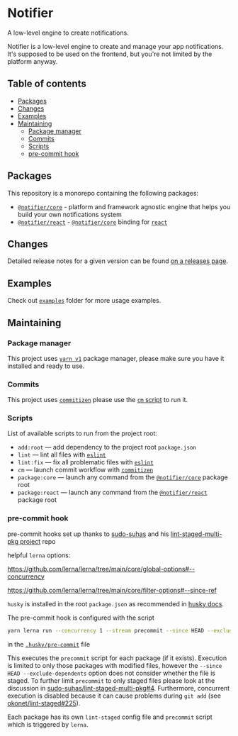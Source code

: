 # Notifier

A low-level engine to create notifications.

Notifier is a low-level engine to create and manage your app notifications. It's supposed to be used on the frontend, but you're not limited by the platform anyway.

## Table of contents

- [Packages](#packages)
- [Changes](#changes)
- [Examples](#examples)
- [Maintaining](#maintaining)
  - [Package manager](#package-manager)
  - [Commits](#commits)
  - [Scripts](#scripts)
  - [pre-commit hook](#pre-commit-hook)

## Packages

This repository is a monorepo containing the following packages:

- [`@notifier/core`](/packages/core) - platform and framework agnostic engine that
  helps you build your own notifications system
- [`@notifier/react`](/packages/react) - [`@notifier/core`](/packages/core) binding for [`react`](https://github.com/facebook/react)

## Changes

Detailed release notes for a given version can be found [on a releases page](https://github.com/ArtemKlyuev/notifier/releases).

## Examples

Check out [`examples`](/examples) folder for more usage examples.

## Maintaining

### Package manager

This project uses [`yarn v1`](https://classic.yarnpkg.com/) package manager, please make
sure you have it installed and ready to use.

### Commits

This project uses [`commitizen`](https://github.com/commitizen/cz-cli) please use the
[`cm` script](#scripts) to run it.

### Scripts

List of available scripts to run from the project root:

- `add:root` — add dependency to the project root `package.json`
- `lint` — lint all files with [`eslint`](https://eslint.org/)
- `lint:fix` — fix all problematic files with [`eslint`](https://eslint.org/)
- `cm` — launch commit workflow with [`commitizen`](https://github.com/commitizen/cz-cli)
- `package:core` — launch any command from the [`@notifier/core`](/packages/core) package root
- `package:react` — launch any command from the [`@notifier/react`](/packages/react) package root

### pre-commit hook

pre-commit hooks set up thanks to [sudo-suhas](https://github.com/sudo-suhas)
and his [lint-staged-multi-pkg project](https://github.com/sudo-suhas/lint-staged-multi-pkg) repo

helpful `lerna` options:

https://github.com/lerna/lerna/tree/main/core/global-options#--concurrency

https://github.com/lerna/lerna/tree/main/core/filter-options#--since-ref

`husky` is installed in the root `package.json` as recommended in
[husky docs](https://github.com/typicode/husky/tree/main/docs#monorepo).

The pre-commit hook is configured with the script

```sh
yarn lerna run --concurrency 1 --stream precommit --since HEAD --exclude-dependents
```

in the [`.husky/pre-commit`](/.husky/pre-commit) file

This executes the `precommit` script for each package (if it exists). Execution is
limited to only those packages with modified files, however the
`--since HEAD --exclude-dependents` option does not consider whether
the file is staged. To further limit `precommit` to only staged files please
look at the discussion in
[sudo-suhas/lint-staged-multi-pkg#4](https://github.com/sudo-suhas/lint-staged-multi-pkg/issues/4).
Furthermore, concurrent execution is disabled because it can cause problems
during `git add` (see [okonet/lint-staged#225](https://github.com/okonet/lint-staged/issues/225)).

Each package has its own `lint-staged` config file and `precommit` script which is
triggered by `lerna`.
